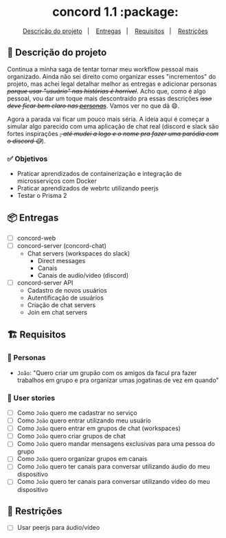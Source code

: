 <h1 align="center">
  concord 1.1 :package:
</h1>

<p align="center">
  <a href="#rocket-descrição-do-projeto">Descrição do projeto</a>&nbsp;&nbsp;&nbsp;|&nbsp;&nbsp;&nbsp;
  <a href="#package-entregas">Entregas</a>&nbsp;&nbsp;&nbsp;|&nbsp;&nbsp;&nbsp;
  <a href="#building_construction-requisitos">Requisitos</a>&nbsp;&nbsp;&nbsp;|&nbsp;&nbsp;&nbsp;
  <a href="#construction-restrições">Restrições</a>
</p>

## :rocket: Descrição do projeto
Continua a minha saga de tentar tornar meu workflow pessoal mais organizado. Ainda não sei direito como organizar esses "incrementos" do projeto, mas achei legal detalhar melhor as entregas e adicionar personas *~~porque usar "usuário" nas histórias é horrível~~*. Acho que, como é algo pessoal, vou dar um toque mais descontraído pra essas descrições *~~isso deve ficar bem claro nas <a href="#busts_in_silhouette-personas">personas</a>~~*. Vamos ver no que dá :smile:.

Agora a parada vai ficar um pouco mais séria. A ideia aqui é começar a simular algo parecido com uma aplicação de chat real (discord e slack são fortes inspirações *~~, até mudei a logo e o nome pra fazer uma paródia com o discord :sweat_smile:~~*).

### :white_check_mark: Objetivos
* Praticar aprendizados de containerização e integração de microsserviços com Docker
* Praticar aprendizados de webrtc utilizando peerjs
* Testar o Prisma 2 

## :package: Entregas
* [ ] concord-web 
* [ ] concord-server (concord-chat) 
  * Chat servers (workspaces do slack)
    * Direct messages
    * Canais
    * Canais de audio/video (discord)
* [ ] concord-server API
  * Cadastro de novos usuários
  * Autentificação de usuários
  * Criação de chat servers
  * Join em chat servers

## :building_construction: Requisitos
### :busts_in_silhouette: Personas
* `João`: "Quero criar um grupão com os amigos da facul pra fazer trabalhos em grupo e pra organizar umas jogatinas de vez em quando"

### :pencil: User stories
* [ ] Como `João` quero me cadastrar no serviço
* [ ] Como `João` quero entrar utilizando meu usuário
* [ ] Como `João` quero entrar em grupos de chat (workspaces)
* [ ] Como `João` quero criar grupos de chat
* [ ] Como `João` quero mandar mensagens exclusivas para uma pessoa do grupo
* [ ] Como `João` quero organizar grupos em canais
* [ ] Como `João` quero ter canais para conversar utilizando áudio do meu dispositivo
* [ ] Como `João` quero ter canais para conversar utilizando vídeo do meu dispositivo

## :construction: Restrições
* [ ] Usar peerjs para áudio/vídeo

